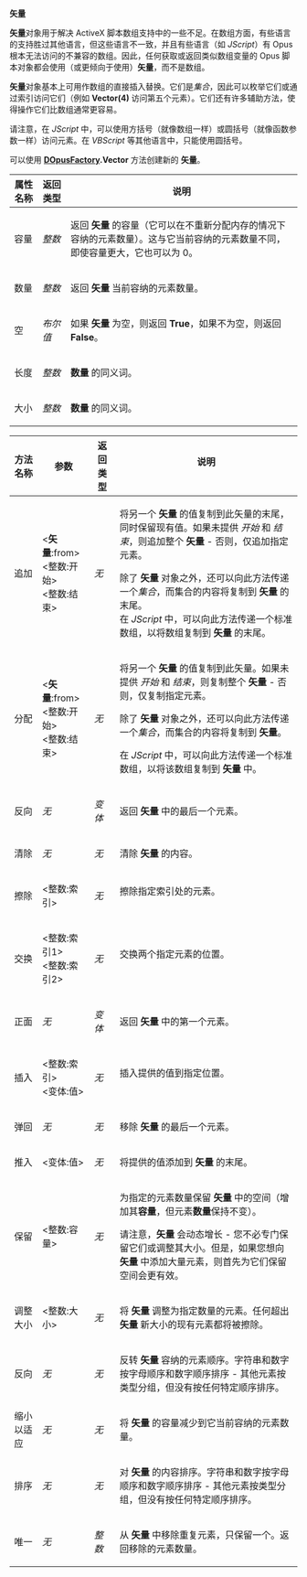 **矢量**

**矢量**对象用于解决 ActiveX 脚本数组支持中的一些不足。在数组方面，有些语言的支持胜过其他语言，但这些语言不一致，并且有些语言（如 *JScript*）有 Opus 根本无法访问的不兼容的数组。因此，任何获取或返回类似数组变量的 Opus 脚本对象都会使用（或更倾向于使用）**矢量**，而不是数组。

**矢量**对象基本上可用作数组的直接插入替换。它们是*集合*，因此可以枚举它们或通过索引访问它们（例如 **Vector(4)** 访问第五个元素）。它们还有许多辅助方法，使得操作它们比数组通常更容易。

请注意，在 *JScript* 中，可以使用方括号（就像数组一样）或圆括号（就像函数参数一样）访问元素。在 *VBScript* 等其他语言中，只能使用圆括号。

可以使用 **[DOpusFactory](dopusfactory.zh.md).Vector** 方法创建新的 **矢量**。

<table>
<thead><tr><th>
属性名称</th><th>
返回类型</th><th>
说明
</th></tr></thead><tbody><tr><td>
容量</td><td>

*整数*</td><td>

返回 **矢量** 的容量（它可以在不重新分配内存的情况下容纳的元素数量）。这与它当前容纳的元素数量不同，即使容量更大，它也可以为 0。
</td></tr><tr><td>
数量</td><td>

*整数*</td><td>

返回 **矢量** 当前容纳的元素数量。
</td></tr><tr><td>
空</td><td>

*布尔值*</td><td>

如果 **矢量** 为空，则返回 **True**，如果不为空，则返回 **False**。
</td></tr><tr><td>
长度</td><td>

*整数*</td><td>

**数量** 的同义词。
</td></tr><tr><td>
大小</td><td>

*整数*</td><td>

**数量** 的同义词。
</td></tr></tbody>
</table>

<table>
<thead><tr><th>
方法名称</th><th>

**参数**</th><th>
返回类型</th><th>
说明
</th></tr></thead><tbody><tr><td>
追加</td><td>

\<**矢量**:from\>  
\<整数:开始\>  
\<整数:结束\></td><td>

*无*</td><td>

将另一个 **矢量** 的值复制到此矢量的末尾，同时保留现有值。如果未提供 *开始* 和 *结束*，则追加整个 **矢量** - 否则，仅追加指定元素。

除了 **矢量** 对象之外，还可以向此方法传递一个*集合*，而集合的内容将复制到 **矢量** 的末尾。  
在 *JScript* 中，可以向此方法传递一个标准数组，以将数组复制到 **矢量** 的末尾。
</td></tr><tr><td>
分配</td><td>

\<**矢量**:from\>  
\<整数:开始\>  
\<整数:结束\></td><td>

*无*</td><td>

将另一个 **矢量** 的值复制到此矢量。如果未提供 *开始* 和 *结束*，则复制整个 **矢量** - 否则，仅复制指定元素。

除了 **矢量** 对象之外，还可以向此方法传递一个*集合*，而集合的内容将复制到 **矢量**。

在 *JScript* 中，可以向此方法传递一个标准数组，以将该数组复制到 **矢量** 中。
</td></tr><tr><td>
反向</td><td>

*无*</td><td>

*变体*</td><td>

返回 **矢量** 中的最后一个元素。
</td></tr><tr><td>
清除</td><td>

*无*</td><td>

*无*</td><td>

清除 **矢量** 的内容。
</td></tr><tr><td>
擦除</td><td>

\<整数:索引\></td><td>

*无*</td><td>
擦除指定索引处的元素。
</td></tr><tr><td>
交换</td><td>

\<整数:索引1\>  
\<整数:索引2\></td><td>

*无*</td><td>
交换两个指定元素的位置。
</td></tr><tr><td>
正面</td><td>

*无*</td><td>

*变体*</td><td>

返回 **矢量** 中的第一个元素。
</td></tr><tr><td>
插入</td><td>

\<整数:索引\>  
\<变体:值\></td><td>

*无*</td><td>
插入提供的值到指定位置。
</td></tr><tr><td>
弹回</td><td>

*无*</td><td>

*无*</td><td>

移除 **矢量** 的最后一个元素。
</td></tr><tr><td>
推入</td><td>

\<变体:值\></td><td>

*无*</td><td>

将提供的值添加到 **矢量** 的末尾。
</td></tr><tr><td>
保留</td><td>

\<整数:容量\></td><td>

*无*</td><td>

为指定的元素数量保留 **矢量** 中的空间（增加其**容量**，但元素**数量**保持不变）。

请注意，**矢量** 会动态增长 - 您不必专门保留它们或调整其大小。但是，如果您想向 **矢量** 中添加大量元素，则首先为它们保留空间会更有效。
</td></tr><tr><td>
调整大小</td><td>

\<整数:大小\></td><td>

*无*</td><td>

将 **矢量** 调整为指定数量的元素。任何超出 **矢量** 新大小的现有元素都将被擦除。
</td></tr><tr><td>
反向</td><td>

*无*</td><td>

*无*</td><td>

反转 **矢量** 容纳的元素顺序。字符串和数字按字母顺序和数字顺序排序 - 其他元素按类型分组，但没有按任何特定顺序排序。
</td></tr><tr><td>
缩小以适应</td><td>

*无*</td><td>

*无*</td><td>

将 **矢量** 的容量减少到它当前容纳的元素数量。
</td></tr><tr><td>
排序</td><td>

*无*</td><td>

*无*</td><td>

对 **矢量** 的内容排序。字符串和数字按字母顺序和数字顺序排序 - 其他元素按类型分组，但没有按任何特定顺序排序。
</td></tr><tr><td>
唯一</td><td>

*无*</td><td>

*整数*</td><td>

从 **矢量** 中移除重复元素，只保留一个。返回移除的元素数量。
</td></tr></tbody>
</table>